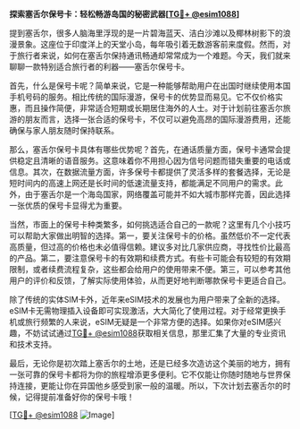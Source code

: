 **探索塞舌尔保号卡：轻松畅游岛国的秘密武器[[TG💪+ @esim1088](https://t.me/s/esim1088)]**

提到塞舌尔，很多人脑海里浮现的是一片碧海蓝天、洁白沙滩以及椰林树影下的浪漫景象。这座位于印度洋上的天堂小岛，每年吸引着无数游客前来度假。然而，对于旅行者来说，如何在塞舌尔保持通讯畅通却常常成为一个难题。今天，我们就来聊聊一款特别适合旅行者的利器——塞舌尔保号卡。

首先，什么是保号卡呢？简单来说，它是一种能够帮助用户在出国时继续使用本国手机号码的服务。相比传统的国际漫游，保号卡的优势显而易见。它不仅价格实惠，而且操作简便，非常适合短期或长期居住海外的人士。对于计划前往塞舌尔旅游的朋友而言，选择一张合适的保号卡，不仅可以避免高昂的国际漫游费用，还能确保与家人朋友随时保持联系。

那么，塞舌尔保号卡具体有哪些优势呢？首先，在通话质量方面，保号卡通常会提供稳定且清晰的语音服务。这意味着你不用担心因为信号问题而错失重要的电话或信息。其次，在数据流量方面，许多保号卡都提供了灵活多样的套餐选择，无论是短时间内的高速上网还是长时间的低速流量支持，都能满足不同用户的需求。此外，由于塞舌尔是一个海岛国家，网络覆盖可能并不如大城市那样完善，因此选择一张优质的保号卡显得尤为重要。

当然，市面上的保号卡种类繁多，如何挑选适合自己的一款呢？这里有几个小技巧可以帮助大家做出明智的选择。第一，要关注保号卡的价格。虽然低价不一定代表高质量，但过高的价格也未必值得信赖。建议多对比几家供应商，寻找性价比最高的产品。第二，要注意保号卡的有效期和续费方式。有些卡可能会有较短的有效期限制，或者续费流程复杂，这些都会给用户的使用带来不便。第三，可以参考其他用户的评价和反馈，了解实际使用体验，从而更好地判断哪款保号卡更适合自己。

除了传统的实体SIM卡外，近年来eSIM技术的发展也为用户带来了全新的选择。eSIM卡无需物理插入设备即可实现激活，大大简化了使用过程。对于经常更换手机或旅行频繁的人来说，eSIM无疑是一个非常方便的选择。如果你对eSIM感兴趣，不妨试试通过[TG💪+ @esim1088](https://t.me/s/esim1088)获取相关信息，那里汇集了大量的专业资讯和技术支持。

最后，无论你是初次踏上塞舌尔的土地，还是已经多次造访这个美丽的地方，拥有一张可靠的保号卡都将为你的旅程增添更多便利。它不仅能让你随时随地与世界保持连接，更能让你在异国他乡感受到家一般的温暖。所以，下次计划去塞舌尔的时候，记得提前准备好你的保号卡哦！

[[TG💪+ @esim1088](https://t.me/s/esim1088) ![Image](https://i.postimg.cc/4NQfJmqS/Snipaste-2025-05-13-00-14-12.png)]